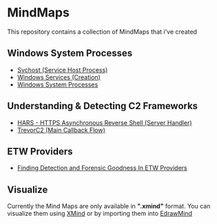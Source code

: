 # MindMaps

This repository contains a collection of MindMaps that i've created

## Windows System Processes

- [Svchost (Service Host Process)](https://github.com/nasbench/MindMaps/blob/main/Windows%20System%20Processes/Svchost.xmind)
- [Windows Services (Creation)](https://github.com/nasbench/MindMaps/blob/main/Windows%20System%20Processes/Windows%20Services%20(Creation).xmind)
- [Windows System Processes](https://github.com/nasbench/MindMaps/blob/main/Windows%20System%20Processes/Windows%20System%20Processes.xmind)

## Understanding & Detecting C2 Frameworks

- [HARS - HTTPS Asynchronous Reverse Shell (Server Handler)](https://github.com/nasbench/MindMaps/blob/main/Understanding%20%26%20Detecting%20C2%20Frameworks/HARS%20-%20HTTPS%20Asynchronous%20Reverse%20Shell%20(Server%20Handler).xmind)
- [TrevorC2 (Main Callback Flow)](https://github.com/nasbench/MindMaps/blob/main/Understanding%20%26%20Detecting%20C2%20Frameworks/TrevorC2%20(Main%20Callback%20Flow).xmind)

## ETW Providers

- [Finding Detection and Forensic Goodness In ETW Providers](https://github.com/nasbench/MindMaps/blob/main/Finding%20Detection%20and%20Forensic%20Goodness%20In%20ETW%20Providers/Finding%20Detection%20and%20Forensic%20Goodness%20In%20ETW%20Providers.xmind)

## Visualize

Currently the Mind Maps are only available in **".xmind"** format. You can visualize them using [XMind](https://www.xmind.net/) or by importing them into [EdrawMind](https://www.edrawmind.com/)
